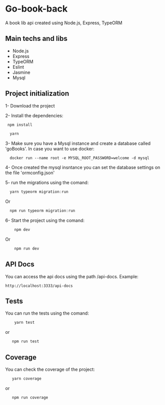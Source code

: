 # Go-book-back
A book lib api created using Node.js, Express, TypeORM

## Main techs and libs

 - Node.js
 - Express
 - TypeORM
 - Eslint
 - Jasmine
 - Mysql

## Project initialization

 1- Download the project

 2- Install the dependencies:

   ```javascript
    npm install
   ```

  ```javascript
    yarn
   ```

 3- Make sure you have a Mysql instance and create a database called 'goBooks'. In case you want to use docker:

  ```
    docker run --name root -e MYSQL_ROOT_PASSWORD=welcome -d mysql
   ```

 4- Once created the mysql insntance you can set the database settings on the file 'ormconfig.json'


 5- run the migrations using the comand:

  ```javascript
    yarn typeorm migration:run
   ```
   Or

  ```javascript
    npm run typeorm migration:run
   ```
 6- Start the project using the comand:

  ```javascript
      npm dev
  ```
  Or

  ```javascript
      npm run dev
  ```

 ## API Docs

  You can access the api docs using the path /api-docs. Example:

  ```
  http://localhost:3333/api-docs
  ```

## Tests

  You can run the tests using the comand:

  ```javascript
      yarn test
  ```
  or

   ```javascript
      npm run test
  ```

## Coverage

  You can check the coverage of the project:

   ```javascript
      yarn coverage
  ```
  or

   ```javascript
      npm run coverage
  ```
